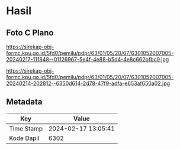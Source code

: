 # Hasil

## Foto C Plano

https://sirekap-obj-formc.kpu.go.id/5fd0/pemilu/pdpr/63/01/05/20/07/6301052007005-20240217-111848--01126967-5e4f-4e88-b5d4-4e8c662bfbc9.jpg

https://sirekap-obj-formc.kpu.go.id/5fd0/pemilu/pdpr/63/01/05/20/07/6301052007005-20240214-202812--6350d614-2d78-47f9-adfa-e653af650a02.jpg


## Metadata

| Key        | Value               |
| ---------- | ------------------- |
| Time Stamp | 2024-02-17 13:05:41 |
| Kode Dapil | 6302                |



